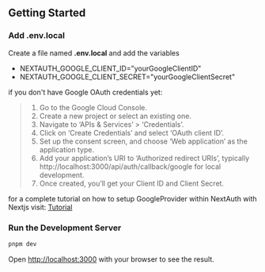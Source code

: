 ## Getting Started

### Add .env.local

Create a file named **.env.local** and add the variables

- NEXTAUTH_GOOGLE_CLIENT_ID="yourGoogleClientID"
- NEXTAUTH_GOOGLE_CLIENT_SECRET="yourGoogleClientSecret"

if you don't have Google OAuth credentials yet:

> 1. Go to the Google Cloud Console.
> 2. Create a new project or select an existing one.
> 3. Navigate to ‘APIs & Services’ > ‘Credentials’.
> 4. Click on ‘Create Credentials’ and select ‘OAuth client ID’.
> 5. Set up the consent screen, and choose ‘Web application’ as the application type.
> 6. Add your application’s URI to ‘Authorized redirect URIs’, typically http://localhost:3000/api/auth/callback/google for local development.
> 7. Once created, you’ll get your Client ID and Client Secret.

for a complete tutorial on how to setup GoogleProvider within NextAuth with Nextjs visit: [Tutorial](https://karthickragavendran.medium.com/setup-guide-for-nextauth-with-google-and-credentials-providers-in-next-js-13-8f5f13414c1e)

### Run the Development Server

```bash
pnpm dev
```

Open [http://localhost:3000](http://localhost:3000) with your browser to see the result.
